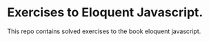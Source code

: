 # Exercises to Eloquent Javascript.
This repo contains solved exercises to the book eloquent javascript.
